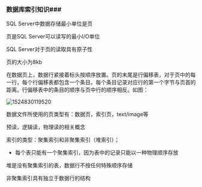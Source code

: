 ### 数据库索引知识###

SQL Server中数据存储最小单位是页

页是SQL Server可以读写的最小I/O单位

SQL Server对于页的读取具有原子性

页的大小为8kb

在数据页上，数据行紧接着标头按顺序放置。页的末尾是行偏移表，对于页中的每一行，每个行偏移表都包含一个条目。每个条目记录对应行的第一个字节与页首的距离。行偏移表中的条目的顺序与页中行的顺序相反。如图：

![1524830119520](E:\SqlSever学习笔记\images\索引.png)

数据文件所使用的页类型有：数据页，索引页，text/image等

预读，逻辑读，物理读的相关概念

索引的类型：聚集索引和非聚集索引（堆索引）；

- 每个表只能有一个聚集索引，因为表中的记录只能以一种物理顺序存放

堆是没有聚集索引的表，数据行不按任何特殊顺序存储

非聚集索引具有独立于数据行的结构

